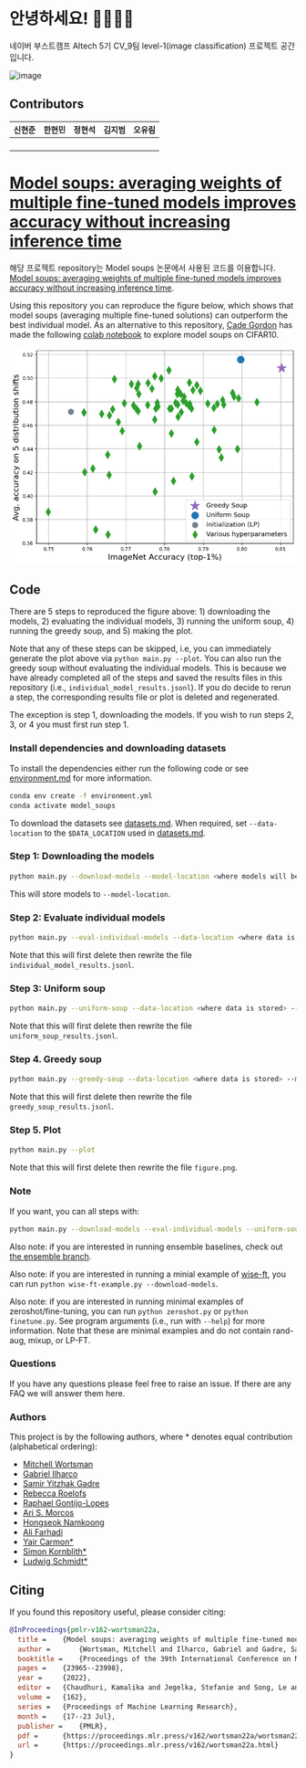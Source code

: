 # 안녕하세요! 👨‍👨‍👦‍👦

네이버 부스트캠프 AItech 5기 CV_9팀 level-1(image classification) 프로젝트 공간입니다.

![image](https://user-images.githubusercontent.com/72616557/228166051-e8197cb8-0025-485d-becc-cba4a5c257fd.png)



## Contributors

|신현준 |                                                  한현민|정현석 |                                                  김지범|오유림|
|:--------------------------------------------------------------------------------------------------------------------------------------------------------------------:|:-------------------------------------------------------------------------------------------------------------------------------------------------------------------:|:------------------------------------------------------------------------------------------------------------------------------------------------------------------:|:----------------------------------------------------------------------------------------------------------------------------------------------------------------------:|:----------------------------------------------------------------------------------------------------------------------------------------------------------------------:|
| [<img src="https://avatars.githubusercontent.com/u/113486402?s=400&v=4" alt="" style="width:100px;100px;">](https://github.com/june95) <br/> | [<img src="https://avatars.githubusercontent.com/u/33598545?s=400&u=d0aaa9e96fd2fa1d0c1aa034d8e9e2c8daf96473&v=4" alt="" style="width:100px;100px;">](https://github.com/Hyunmin-H) <br/> | [<img src="https://avatars.githubusercontent.com/u/72616557?v=4" alt="" style="width:100px;100px;">](https://github.com/hyuns66) <br/> | [<img src="https://avatars.githubusercontent.com/u/91449518?v=4" alt="" style="width:100px;100px;">](https://github.com/jibeomkim7) <br/> |[<img src="https://avatars.githubusercontent.com/u/63313306?s=400&u=094cba544d8029b4f93aa191d036a109d6265fa8&v=4" alt="" style="width:100px;100px;">](https://github.com/jennifer060697) <br/> |



# [Model soups: averaging weights of multiple fine-tuned models improves accuracy without increasing inference time](https://arxiv.org/abs/2203.05482)

해당 프로젝트 repository는 Model soups 논문에서 사용된 코드를 이용합니다. [Model soups: averaging weights of multiple fine-tuned models improves accuracy without increasing inference time](https://arxiv.org/abs/2203.05482).

Using this repository you can reproduce the figure below, which shows that model soups (averaging multiple fine-tuned solutions) can outperform
the best individual model.
As an alternative to this repository, [Cade Gordon](http://cadegordon.io/) has made the following [colab notebook](https://colab.research.google.com/drive/1UmK-phTRXC4HoKb7_rScawnRqlG82svF?usp=sharing) to explore model soups on CIFAR10.
<p align="center">
<img src="figure.png", width="625"/>
</p>


## Code

There are 5 steps to reproduced the figure above: 1) downloading the models, 2) evaluating the individual models, 3) running the uniform soup, 4) running the greedy soup, and 5) making the plot.

Note that any of these steps can be skipped, i.e, you can immediately generate the plot above via `python main.py --plot`.
You can also run the greedy soup without evaluating the individual models.
This is because we have already completed all of the steps and saved the results files in this repository (i.e., `individual_model_results.jsonl`).
If you do decide to rerun a step, the corresponding results file or plot is deleted and regenerated.

The exception is step 1, downloading the models. If you wish to run steps 2, 3, or 4 you must first run step 1.

### Install dependencies and downloading datasets

To install the dependencies either run the following code or see [environment.md](environment.md) for more information.
```bash
conda env create -f environment.yml
conda activate model_soups
```

To download the datasets see [datasets.md](datasets.md). When required, set `--data-location` to the `$DATA_LOCATION` used in [datasets.md](datasets.md).

### Step 1: Downloading the models

```bash
python main.py --download-models --model-location <where models will be stored>
```
This will store models to `--model-location`.


### Step 2: Evaluate individual models

```bash
python main.py --eval-individual-models --data-location <where data is stored> --model-location <where models are stored>
```
Note that this will first delete then rewrite the file `individual_model_results.jsonl`.

### Step 3: Uniform soup

```bash
python main.py --uniform-soup --data-location <where data is stored> --model-location <where models are stored>
```
Note that this will first delete then rewrite the file `uniform_soup_results.jsonl`.

### Step 4. Greedy soup

```bash
python main.py --greedy-soup --data-location <where data is stored> --model-location <where models are stored>
```
Note that this will first delete then rewrite the file `greedy_soup_results.jsonl`.

### Step 5. Plot

```bash
python main.py --plot
```
Note that this will first delete then rewrite the file `figure.png`.

### Note

If you want, you can all steps with:
```bash
python main.py --download-models --eval-individual-models --uniform-soup --greedy-soup --plot --data-location <where data is stored> --model-location <where models are stored>
```

Also note: if you are interested in running ensemble baselines, check out [the ensemble branch](https://github.com/mlfoundations/model-soups/tree/ensemble).

Also note: if you are interested in running a minial example of [wise-ft](https://arxiv.org/abs/2109.01903), you can run `python wise-ft-example.py --download-models`. 

Also note: if you are interested in running minimal examples of zeroshot/fine-tuning, you can run `python zeroshot.py` or `python finetune.py`. See program arguments (i.e., run with `--help`) for more information. Note that these are minimal examples and do not contain rand-aug, mixup, or LP-FT.

### Questions

If you have any questions please feel free to raise an issue. If there are any FAQ we will answer them here.

### Authors

This project is by the following authors, where * denotes equal contribution (alphabetical ordering):
- [Mitchell Wortsman](https://mitchellnw.github.io/)
- [Gabriel Ilharco](http://gabrielilharco.com/)
- [Samir Yitzhak Gadre](https://sagadre.github.io/)
- [Rebecca Roelofs](https://twitter.com/beccaroelofs)
- [Raphael Gontijo-Lopes](https://raphagl.com/)
- [Ari S. Morcos](http://www.arimorcos.com/)
- [Hongseok Namkoong](https://hsnamkoong.github.io/)
- [Ali Farhadi](https://homes.cs.washington.edu/~ali/)
- [Yair Carmon*](https://www.cs.tau.ac.il/~ycarmon/)
- [Simon Kornblith*](https://simonster.com/)
- [Ludwig Schmidt*](https://people.csail.mit.edu/ludwigs/)


## Citing

If you found this repository useful, please consider citing:
```bibtex
@InProceedings{pmlr-v162-wortsman22a,
  title = 	 {Model soups: averaging weights of multiple fine-tuned models improves accuracy without increasing inference time},
  author =       {Wortsman, Mitchell and Ilharco, Gabriel and Gadre, Samir Ya and Roelofs, Rebecca and Gontijo-Lopes, Raphael and Morcos, Ari S and Namkoong, Hongseok and Farhadi, Ali and Carmon, Yair and Kornblith, Simon and Schmidt, Ludwig},
  booktitle = 	 {Proceedings of the 39th International Conference on Machine Learning},
  pages = 	 {23965--23998},
  year = 	 {2022},
  editor = 	 {Chaudhuri, Kamalika and Jegelka, Stefanie and Song, Le and Szepesvari, Csaba and Niu, Gang and Sabato, Sivan},
  volume = 	 {162},
  series = 	 {Proceedings of Machine Learning Research},
  month = 	 {17--23 Jul},
  publisher =    {PMLR},
  pdf = 	 {https://proceedings.mlr.press/v162/wortsman22a/wortsman22a.pdf},
  url = 	 {https://proceedings.mlr.press/v162/wortsman22a.html}
}


```
